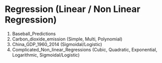 # Regression (Linear / Non Linear Regression)

1) Baseball_Predictions
2) Carbon_dioxide_emission (Simple, Multi, Polynomial) 
3) China_GDP_1960_2014 (Sigmoidal/Logistic)
4) Complicated_Non_linear_Regressions (Cubic, Quadratic, Exponential, Logarithmic, Sigmoidal/Logistic)
